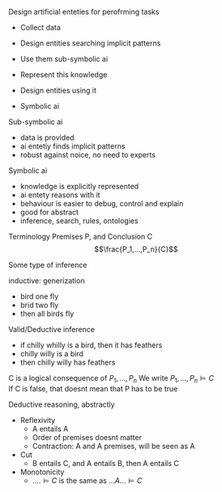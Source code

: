 Design artificial enteties for perofrming tasks
- Collect data
- Design entities searching implicit patterns
- Use them sub-symbolic ai

- Represent this knowledge
- Design entities using it
- Symbolic ai

Sub-symbolic ai
- data is provided
- ai entetiy finds implicit patterns
- robust against noice, no need to experts

Symbolic ai
- knowledge is explicitly represented
- ai entety reasons with it
- behaviour is easier to debug, control and explain
- good for abstract
- inference, search, rules, ontologies


Terminology
Premises P, and Conclusion C
$$\frac{P_1,...,P_n}{C}$$


Some type of inference

inductive: generization
- bird one fly
- brid two fly
- then all birds fly

Valid/Deductive inference
- if chilly whilly is a bird, then it has feathers
- chilly willy is a bird
- then chilly willy has feathers

C is a logical consequence of $P_1,...,P_n$
We write $P_1, ... , P_n \models C$  
If C is false, that doesnt mean that P has to be true

Deductive reasoning, abstractly
- Reflexivity
	- A entails A
	- Order of premises doesnt matter
	- Contraction: A and A premises, will be seen as A
- Cut
	- B entails C, and A entails B, then A entails C
- Monotonicity
	- $.... \models C$ is the same as $...A...\models C$ 


